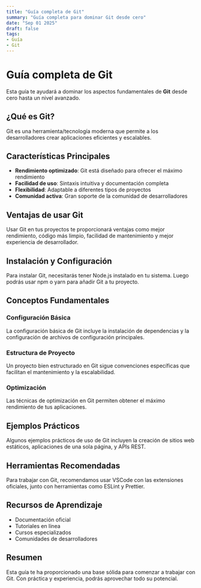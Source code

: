 ```yaml
---
title: "Guía completa de Git"
summary: "Guía completa para dominar Git desde cero"
date: "Sep 01 2025"
draft: false
tags:
- Guía
- Git
---
```


# Guía completa de Git

Esta guía te ayudará a dominar los aspectos fundamentales de **Git** desde cero hasta un nivel avanzado.

## ¿Qué es Git?

Git es una herramienta/tecnología moderna que permite a los desarrolladores crear aplicaciones eficientes y escalables.

## Características Principales

- **Rendimiento optimizado**: Git está diseñado para ofrecer el máximo rendimiento
- **Facilidad de uso**: Sintaxis intuitiva y documentación completa
- **Flexibilidad**: Adaptable a diferentes tipos de proyectos
- **Comunidad activa**: Gran soporte de la comunidad de desarrolladores

## Ventajas de usar Git

Usar Git en tus proyectos te proporcionará ventajas como mejor rendimiento, código más limpio, facilidad de mantenimiento y mejor experiencia de desarrollador.

## Instalación y Configuración

Para instalar Git, necesitarás tener Node.js instalado en tu sistema. Luego podrás usar npm o yarn para añadir Git a tu proyecto.

## Conceptos Fundamentales

### Configuración Básica
La configuración básica de Git incluye la instalación de dependencias y la configuración de archivos de configuración principales.

### Estructura de Proyecto
Un proyecto bien estructurado en Git sigue convenciones específicas que facilitan el mantenimiento y la escalabilidad.

### Optimización
Las técnicas de optimización en Git permiten obtener el máximo rendimiento de tus aplicaciones.

## Ejemplos Prácticos

Algunos ejemplos prácticos de uso de Git incluyen la creación de sitios web estáticos, aplicaciones de una sola página, y APIs REST.

## Herramientas Recomendadas

Para trabajar con Git, recomendamos usar VSCode con las extensiones oficiales, junto con herramientas como ESLint y Prettier.

## Recursos de Aprendizaje

- Documentación oficial
- Tutoriales en línea
- Cursos especializados
- Comunidades de desarrolladores

## Resumen

Esta guía te ha proporcionado una base sólida para comenzar a trabajar con Git. Con práctica y experiencia, podrás aprovechar todo su potencial.
